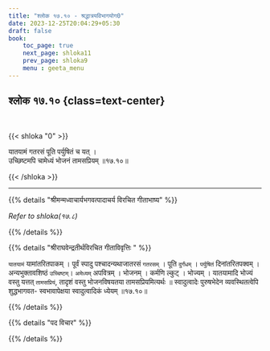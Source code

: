 ```yaml
---
title: "श्लोक १७.१० - श्रद्धात्रयविभागयोग0"
date: 2023-12-25T20:04:29+05:30
draft: false
book:
    toc_page: true
    next_page: shloka11
    prev_page: shloka9
    menu : geeta_menu
---
```




## श्लोक १७.१० {class=text-center}

<br/>

{{< shloka  "0"  >}}

यातयामं गतरसं पूति पर्युषितं च यत् ।  
उच्छिष्टमपि चामेध्यं भोजनं तामसप्रियम् ॥१७.१०॥

{{< /shloka >}}

---


{{% details "श्रीमन्मध्वाचार्यभगवत्पादाचर्य विरचित  गीताभाष्य" %}}

*Refer to  shloka(१७.८)*

{{% /details %}}



{{% details "श्रीराघवेन्द्रतीर्थविरचित गीताविवृत्तिः " %}}

`यातयामं` यामांतरितपाकम्‌ । पूर्वं स्पादु 
पश्चादन्यथाजातरसं `गतरसम्‌` । पूति `दुर्गंधम्‌` । 
`पर्युषितं` दिनांतरितपक्वम्‌ । अन्यभुक्तावशिष्ठं `उच्चिष्टम्‌`।  `अमेध्यम्` अपवित्रम्‌ । भोजनम्‌ । 
कर्मणि ल्कुट्‌ । भोज्यम्‌ । यातयामादि भोज्यं वस्तु यत्तत् `तामसप्रियं`, तादृशं वस्तु भोजनविषयतया तामसप्रियमित्यर्थः 
॥ स्वादुत्वादेः पुरुषभेदेन व्यवस्थितत्वेपि 
शुद्धभागवत- स्वभावापेक्षया स्वादुत्वादिकं ध्येयम्‌ ॥१७.१०॥

{{% /details %}}



{{% details "पद विचार" %}}


{{% /details %}}
